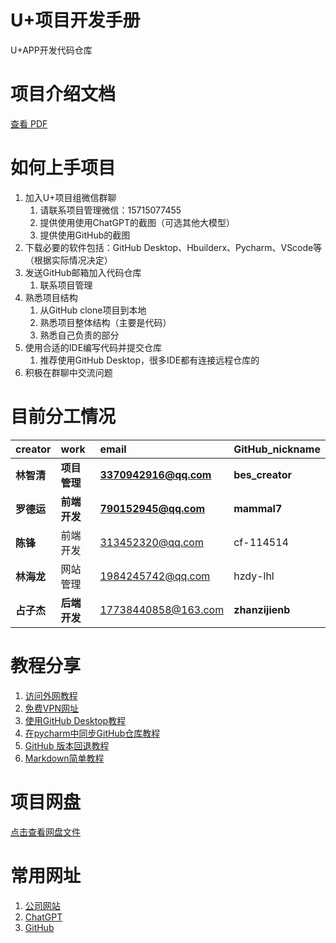 # U+项目开发手册
U+APP开发代码仓库

# 项目介绍文档
[查看 PDF](U+（APP开发）项目介绍.pdf)

# 如何上手项目
1. 加入U+项目组微信群聊
   1. 请联系项目管理微信：15715077455
   2. 提供使用使用ChatGPT的截图（可选其他大模型）
   3. 提供使用GitHub的截图
2. 下载必要的软件包括：GitHub Desktop、Hbuilderx、Pycharm、VScode等（根据实际情况决定）
3. 发送GitHub邮箱加入代码仓库
   1. 联系项目管理
4. 熟悉项目结构
   1. 从GitHub clone项目到本地
   2. 熟悉项目整体结构（主要是代码）
   3. 熟悉自己负责的部分
6. 使用合适的IDE编写代码并提交仓库
   1. 推荐使用GitHub Desktop，很多IDE都有连接远程仓库的
7. 积极在群聊中交流问题

# 目前分工情况
| **creator** | **work** | **email** | **GitHub_nickname** |
| :--- | :--- | :--- | :--- |
| **林智清** | **项目管理** | **3370942916@qq.com** | **bes_creator** |
| **罗德运** | **前端开发** | **790152945@qq.com** | **mammal7** |
| **陈锋** | 前端开发 | 313452320@qq.com | cf-114514|
| **林海龙** | 网站管理 | 1984245742@qq.com | hzdy-lhl|
| **占子杰** | **后端开发** | 17738440858@163.com | **zhanzijienb** |

# 教程分享
1. [访问外网教程](访问外网教程.docx)
2. [免费VPN网址](https://ikuuu.one)
3. [使用GitHub Desktop教程](putianikun.cn)
4. [在pycharm中同步GitHub仓库教程](https://blog.csdn.net/john_bian/article/details/94657057)
5. [GitHub 版本回退教程](https://www.bilibili.com/video/BV1KE411w7Dc/?share_source=copy_web&vd_source=7f54efe1da20c04e64d8b69684311984)
6. [Markdown简单教程](https://www.bilibili.com/video/BV1si4y1472o/?share_source=copy_web&vd_source=7f54efe1da20c04e64d8b69684311984)

# 项目网盘
[点击查看网盘文件]([https://pan.baidu.com/s/1tsZCQf1fpjnwd6lhAi-bHA?pwd=1234](https://pan.baidu.com/s/1bt0GumA_PKVaqeJQ_hDWJQ?pwd=1234))

# 常用网址
1. [公司网站](putianikun.cn)
2. [ChatGPT](chat.openai.com)
3. [GitHub](github.com)
